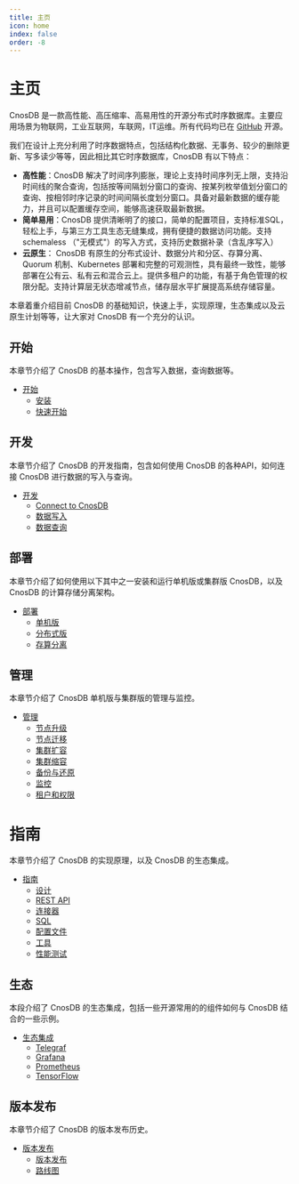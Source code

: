 ```yaml
---
title: 主页
icon: home
index: false
order: -8
---
```


# 主页

CnosDB 是一款高性能、高压缩率、高易用性的开源分布式时序数据库。主要应用场景为物联网，工业互联网，车联网，IT运维。所有代码均已在 [GitHub](https://github.com/cnosdb/cnosdb) 开源。

我们在设计上充分利用了时序数据特点，包括结构化数据、无事务、较少的删除更新、写多读少等等，因此相比其它时序数据库，CnosDB 有以下特点：
* **高性能**：CnosDB 解决了时间序列膨胀，理论上支持时间序列无上限，支持沿时间线的聚合查询，包括按等间隔划分窗口的查询、按某列枚举值划分窗口的查询、按相邻时序记录的时间间隔长度划分窗口。具备对最新数据的缓存能力，并且可以配置缓存空间，能够高速获取最新数据。
* **简单易用**：CnosDB 提供清晰明了的接口，简单的配置项目，支持标准SQL，轻松上手，与第三方工具生态无缝集成，拥有便捷的数据访问功能。支持 schemaless （"无模式"）的写入方式，支持历史数据补录（含乱序写入）
* **云原生**： CnosDB 有原生的分布式设计、数据分片和分区、存算分离、Quorum 机制、Kubernetes 部署和完整的可观测性，具有最终一致性，能够部署在公有云、私有云和混合云上。提供多租户的功能，有基于角色管理的权限分配。支持计算层无状态增减节点，储存层水平扩展提高系统存储容量。


本章着重介绍目前 CnosDB 的基础知识，快速上手，实现原理，生态集成以及云原生计划等等，让大家对 CnosDB 有一个充分的认识。

## 开始

本章节介绍了 CnosDB 的基本操作，包含写入数据，查询数据等。

- [开始](./guide/start)
  - [安装](./guide/start/install.md)
  - [快速开始](./guide/start/quick_start.md)

## 开发

本章节介绍了 CnosDB 的开发指南，包含如何使用 CnosDB 的各种API，如何连接 CnosDB 进行数据的写入与查询。

- [开发](./guide/develop)
  - [Connect to CnosDB](./guide/develop/api.md)
  - [数据写入](./guide/develop/write.md)
  - [数据查询](./guide/develop/query.md)

## 部署

本章节介绍了如何使用以下其中之一安装和运行单机版或集群版 CnosDB，以及 CnosDB 的计算存储分离架构。

- [部署](./guide/deploy)
  - [单机版](./guide/deploy/single.md)
  - [分布式版](./guide/deploy/distributed.md)
  - [存算分离](./guide/deploy/separation_mod.md)

## 管理

本章节介绍了 CnosDB 单机版与集群版的管理与监控。

- [管理](./guide/manage)
  - [节点升级](./guide/manage/upgrade.md) 
  - [节点迁移](./guide/manage/migration.md)
  - [集群扩容](./guide/manage/cluster_expansion.md)
  - [集群缩容](./guide/manage/cluster_shrink.md)
  - [备份与还原](./guide/manage/backup.md)
  - [监控](./guide/manage/monitor.md)
  - [租户和权限](./guide/manage/tenant.md)

# 指南

本章节介绍了 CnosDB 的实现原理，以及 CnosDB 的生态集成。

- [指南](./guide/reference)
  - [设计](./guide/reference/design.md)
  - [REST API](./guide/reference/rest_api.md)
  - [连接器](./guide/reference/README.md)
  - [SQL](./guide/reference/sql.md)
  - [配置文件](./guide/reference/config.md)
  - [工具](./guide/reference/tools.md)
  - [性能测试](./guide/reference/performance.md)

## 生态

本段介绍了 CnosDB 的生态集成，包括一些开源常用的的组件如何与 CnosDB 结合的一些示例。

- [生态集成](./guide/eco)
  - [Telegraf](./guide/eco/telegraf.md)
  - [Grafana](./guide/eco/grafana.md)
  - [Prometheus](./guide/eco/prometheus.md)
  - [TensorFlow](./guide/eco/tensorflow.md)

## 版本发布

本章节介绍了 CnosDB 的版本发布历史。

- [版本发布](./guide/release)
  - [版本发布](./guide/release/changelist.md)
  - [路线图](./guide/release/roadmap.md)

